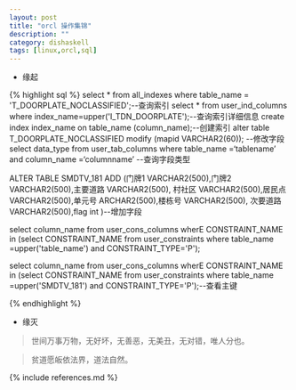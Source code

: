 ```yaml
---
layout: post
title: "orcl 操作集锦"
description: ""
category: dishaskell
tags: [linux,orcl,sql]
---
```




* 缘起

 {% highlight sql %}
 select * from all_indexes where table_name = 'T_DOORPLATE_NOCLASSIFIED';--查询索引
 select * from user_ind_columns where index_name=upper('I_TDN_DOORPLATE');--查询索引详细信息
 create index index_name on table_name (column_name);--创建索引
 alter table T_DOORPLATE_NOCLASSIFIED  modify (mapid VARCHAR2(60)); --修改字段
 select data_type from user_tab_columns where table_name =‘tablename’ and column_name =‘columnname’
 --查询字段类型

 ALTER TABLE SMDTV_181 ADD (门牌1 VARCHAR2(500),门牌2 VARCHAR2(500),主要道路 VARCHAR2(500),
    村社区 VARCHAR2(500),居民点 VARCHAR2(500),单元号 ARCHAR2(500),楼栋号 VARCHAR2(500),
    次要道路 VARCHAR2(500),flag int )--增加字段

  select column_name from user_cons_columns wherE CONSTRAINT_NAME in
  (select CONSTRAINT_NAME from user_constraints where table_name =upper('table_name')
   and CONSTRAINT_TYPE='P');

   select column_name from user_cons_columns wherE CONSTRAINT_NAME in
   (select CONSTRAINT_NAME from user_constraints where table_name
   =upper('SMDTV_181') and CONSTRAINT_TYPE='P');--查看主键

{% endhighlight %}

* 缘灭

 > 世间万事万物，无好坏，无善恶，无美丑，无对错，唯人分也。

 > 贫道愿皈依法界，道法自然。



{% include references.md %}
